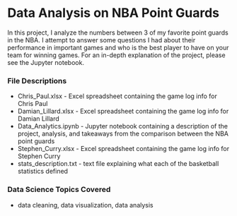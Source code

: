 # Data Analysis on NBA Point Guards

In this project, I analyze the numbers between 3 of my favorite point guards in the NBA. I attempt to answer some questions I had about their performance in important games and who is the best player to have on your team for winning games. For an in-depth explanation of the project, please see the Jupyter notebook. 

### File Descriptions

- Chris_Paul.xlsx - Excel spreadsheet containing the game log info for Chris Paul
- Damian_Lillard.xlsx - Excel spreadsheet containing the game log info for Damian Lillard 
- Data_Analytics.ipynb - Jupyter notebook containing a description of the project, analysis, and takeaways from the comparison between the NBA point guards
- Stephen_Curry.xlsx - Excel spreadsheet containing the game log info for Stephen Curry 
- stats_description.txt - text file explaining what each of the basketball statistics defined 

### Data Science Topics Covered

- data cleaning, data visualization, data analysis
